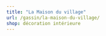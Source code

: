 ```yaml
---
title: "La Maison du village"
url: /gassin/la-maison-du-village/
shop: décoration intérieure
---
```

